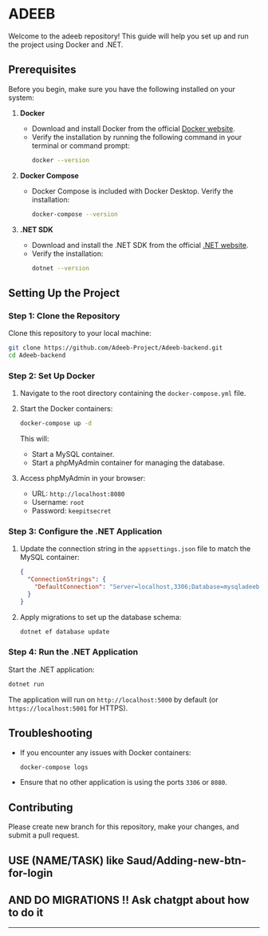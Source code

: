 

# ADEEB

Welcome to the adeeb repository! This guide will help you set up and run the project using Docker and .NET.

## Prerequisites

Before you begin, make sure you have the following installed on your system:

1. **Docker**  
   - Download and install Docker from the official [Docker website](https://www.docker.com/products/docker-desktop).
   - Verify the installation by running the following command in your terminal or command prompt:
     ```bash
     docker --version
     ```

2. **Docker Compose**  
   - Docker Compose is included with Docker Desktop. Verify the installation:
     ```bash
     docker-compose --version
     ```

3. **.NET SDK**  
   - Download and install the .NET SDK from the official [.NET website](https://dotnet.microsoft.com/).
   - Verify the installation:
     ```bash
     dotnet --version
     ```

## Setting Up the Project

### Step 1: Clone the Repository
Clone this repository to your local machine:
```bash
git clone https://github.com/Adeeb-Project/Adeeb-backend.git
cd Adeeb-backend
```

### Step 2: Set Up Docker

1. Navigate to the root directory containing the `docker-compose.yml` file.
2. Start the Docker containers:
   ```bash
   docker-compose up -d
   ```
   This will:
   - Start a MySQL container.
   - Start a phpMyAdmin container for managing the database.

3. Access phpMyAdmin in your browser:
   - URL: `http://localhost:8080`
   - Username: `root`
   - Password: `keepitsecret`

### Step 3: Configure the .NET Application

1. Update the connection string in the `appsettings.json` file to match the MySQL container:
   ```json
   {
     "ConnectionStrings": {
       "DefaultConnection": "Server=localhost,3306;Database=mysqladeeb;User Id=root;Password=keepitsecret;"
     }
   }
   ```

2. Apply migrations to set up the database schema:
   ```bash
   dotnet ef database update
   ```

### Step 4: Run the .NET Application

Start the .NET application:
```bash
dotnet run
```

The application will run on `http://localhost:5000` by default (or `https://localhost:5001` for HTTPS).

## Troubleshooting

- If you encounter any issues with Docker containers:
  ```bash
  docker-compose logs
  ```
- Ensure that no other application is using the ports `3306` or `8080`.



## Contributing

Please create new branch for this repository, make your changes, and submit a pull request.


## USE (NAME/TASK) like Saud/Adding-new-btn-for-login

## AND DO MIGRATIONS !! Ask chatgpt about how to do it 

---


```
